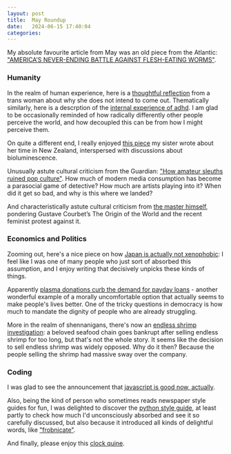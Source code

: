 ```yaml
---
layout: post
title:  May Roundup
date:   2024-06-15 17:40:04
categories: 
---
```


My absolute favourite article from May was an old piece from the Atlantic: ["AMERICA’S NEVER-ENDING BATTLE AGAINST FLESH-EATING WORMS"](https://www.theatlantic.com/science/archive/2020/05/flesh-eating-worms-disease-containment-america-panama/611026/).



### Humanity
In the realm of human experience, here is a [thoughtful reflection](https://medium.com/@jencoates/i-am-a-transwoman-i-am-in-the-closet-i-am-not-coming-out-4c2dd1907e42) from a trans woman about why she does not intend to come out. Thematically similarly, here is a descrption of the [internal experience of adhd](https://gekk.info/articles/adhd.html). I am glad to be occasionally reminded of how radically differently other people perceive the world, and how decoupled this can be from how I might perceive them.

On quite a different end, I really enjoyed [this piece](https://tanglewestangle.substack.com/p/enlightenment) my sister wrote about her time in New Zealand, interspersed with discussions about bioluminescence.

Unusually astute cultural criticism from the Guardian: ["How amateur sleuths ruined pop culture"](https://www.theguardian.com/culture/article/2024/may/25/pop-culture-overshare-baby-reindeer-taylor-swift). How much of modern media consumption has become a parasocial game of detective? How much are artists playing into it? When did it get so bad, and why is this where we landed?

And characteristically astute cultural criticism from [the master himself](https://slavoj.substack.com/p/ceci-nest-pas-une-vagine), pondering Gustave Courbet’s The Origin of the World and the recent feminist protest against it.

### Economics and Politics
Zooming out, here's a nice piece on how [Japan is actually not xenophobic](https://www.noahpinion.blog/p/japan-is-not-a-xenophobic-country): I feel like I was one of many people who just sort of absorbed this assumption, and I enjoy writing that decisively unpicks these kinds of things. 

Apparently [plasma donations curb the demand for payday loans](https://www.stlouisfed.org/publications/economic-equity-insights/plasma-donations-high-cost-credit) - another wonderful example of a morally uncomfortable option that actually seems to make people's lives better. One of the tricky questions in democracy is how much to mandate the dignity of people who are already struggling.

More in the realm of shennanigans, there's now an [endless shrimp investigation](https://www.bloomberg.com/opinion/articles/2024-05-20/the-endless-shrimp-investigation): a beloved seafood chain goes bankrupt after selling endless shrimp for too long, but that's not the whole story. It seems like the decision to sell endless shrimp was widely opposed. Why do it then? Because the people selling the shrimp had massive sway over the company.

### Coding
I was glad to see the announcement that [javascript is good now, actually](https://jonbeebe.net/2024/05/javascript-got-good/). 

Also, being the kind of person who sometimes reads newspaper style guides for fun, I was delighted to discover the [python style guide](https://peps.python.org/pep-0008/), at least partly to check how much I'd unconsciously absorbed and see it so carefully discussed, but also because it introduced all kinds of delightful words, like ["frobnicate"](https://en.wiktionary.org/wiki/frobnicate#English).

And finally, please enjoy this [clock quine](https://aem1k.com/qlock/).